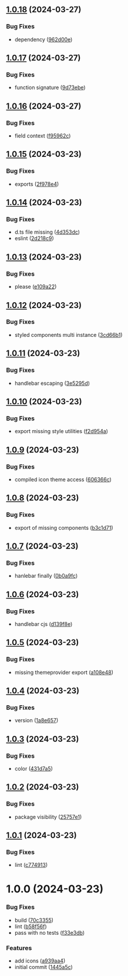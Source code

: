 ## [1.0.18](https://github.com/laureldaigneault/ezform/compare/v1.0.17...v1.0.18) (2024-03-27)


### Bug Fixes

* dependency ([962d00e](https://github.com/laureldaigneault/ezform/commit/962d00ec38fb9e1b9bd8d8b320173a2b52cc071b))

## [1.0.17](https://github.com/laureldaigneault/ezform/compare/v1.0.16...v1.0.17) (2024-03-27)


### Bug Fixes

* function signature ([9d73ebe](https://github.com/laureldaigneault/ezform/commit/9d73ebe6be26f359f641307f3f5ff2f36649f8ec))

## [1.0.16](https://github.com/laureldaigneault/ezform/compare/v1.0.15...v1.0.16) (2024-03-27)


### Bug Fixes

* field context ([f95962c](https://github.com/laureldaigneault/ezform/commit/f95962c6951d05c9219db3fb21c5e387178a4a2e))

## [1.0.15](https://github.com/laureldaigneault/ezform/compare/v1.0.14...v1.0.15) (2024-03-23)


### Bug Fixes

* exports ([2f978e4](https://github.com/laureldaigneault/ezform/commit/2f978e4bef91976a38595fb689509e6b2e548759))

## [1.0.14](https://github.com/laureldaigneault/ezform/compare/v1.0.13...v1.0.14) (2024-03-23)


### Bug Fixes

* d.ts file missing ([4d353dc](https://github.com/laureldaigneault/ezform/commit/4d353dcf1ce0c7b7dabdf9ceab85ed4940468b7a))
* eslint ([2d218c9](https://github.com/laureldaigneault/ezform/commit/2d218c9c20863d49b96cd8a963e22c522749a632))

## [1.0.13](https://github.com/laureldaigneault/ezform/compare/v1.0.12...v1.0.13) (2024-03-23)


### Bug Fixes

* please ([e109a22](https://github.com/laureldaigneault/ezform/commit/e109a225a967ad38b423e21d7913e53b6a923af1))

## [1.0.12](https://github.com/laureldaigneault/ezform/compare/v1.0.11...v1.0.12) (2024-03-23)


### Bug Fixes

* styled components multi instance ([3cd66b1](https://github.com/laureldaigneault/ezform/commit/3cd66b18606c4c1aae3741e783ffbc6d0edd4bc4))

## [1.0.11](https://github.com/laureldaigneault/ezform/compare/v1.0.10...v1.0.11) (2024-03-23)


### Bug Fixes

* handlebar escaping ([3e5295d](https://github.com/laureldaigneault/ezform/commit/3e5295d426e14e44a6568959820929f310620697))

## [1.0.10](https://github.com/laureldaigneault/ezform/compare/v1.0.9...v1.0.10) (2024-03-23)


### Bug Fixes

* export missing style utilities ([f2d954a](https://github.com/laureldaigneault/ezform/commit/f2d954a93d73fdb3baa9f6bf3902df32d4a9742c))

## [1.0.9](https://github.com/laureldaigneault/ezform/compare/v1.0.8...v1.0.9) (2024-03-23)


### Bug Fixes

* compiled icon theme access ([606366c](https://github.com/laureldaigneault/ezform/commit/606366cb5a8c28fb86543aa2955f0fa7a2549294))

## [1.0.8](https://github.com/laureldaigneault/ezform/compare/v1.0.7...v1.0.8) (2024-03-23)


### Bug Fixes

* export of missing components ([b3c1d71](https://github.com/laureldaigneault/ezform/commit/b3c1d71ce1d7aea5a0d7ed2d6995e7f25b3687f2))

## [1.0.7](https://github.com/laureldaigneault/ezform/compare/v1.0.6...v1.0.7) (2024-03-23)


### Bug Fixes

* hanlebar finally ([0b0a9fc](https://github.com/laureldaigneault/ezform/commit/0b0a9fc37798cca1d95b867daec857d3570cf954))

## [1.0.6](https://github.com/laureldaigneault/ezform/compare/v1.0.5...v1.0.6) (2024-03-23)


### Bug Fixes

* handlebar cjs ([d139f8e](https://github.com/laureldaigneault/ezform/commit/d139f8eb258b0aee04c89242b21602547230b2a0))

## [1.0.5](https://github.com/laureldaigneault/ezform/compare/v1.0.4...v1.0.5) (2024-03-23)


### Bug Fixes

* missing themeprovider export ([a108e48](https://github.com/laureldaigneault/ezform/commit/a108e4851d60b323e9f9e344b0142364c0c30989))

## [1.0.4](https://github.com/laureldaigneault/ezform/compare/v1.0.3...v1.0.4) (2024-03-23)


### Bug Fixes

* version ([1a8e657](https://github.com/laureldaigneault/ezform/commit/1a8e657a01d2c51f707c8a697acd0fd63e2dadb6))

## [1.0.3](https://github.com/laureldaigneault/ezform/compare/v1.0.2...v1.0.3) (2024-03-23)


### Bug Fixes

* color ([431d7a5](https://github.com/laureldaigneault/ezform/commit/431d7a5be27fe3d37ffef8cb864d63ed1f5102ea))

## [1.0.2](https://github.com/laureldaigneault/ezform/compare/v1.0.1...v1.0.2) (2024-03-23)


### Bug Fixes

* package visibility ([25757e1](https://github.com/laureldaigneault/ezform/commit/25757e1aeaa0ffd80b65b2fdbd229abea7b6d8d0))

## [1.0.1](https://github.com/laureldaigneault/ezform/compare/v1.0.0...v1.0.1) (2024-03-23)


### Bug Fixes

* lint ([c774913](https://github.com/laureldaigneault/ezform/commit/c77491320367fc2eecaa07fb115715d849afb68a))

# 1.0.0 (2024-03-23)


### Bug Fixes

* build ([70c3355](https://github.com/laureldaigneault/ezform/commit/70c33558a98537d4d83320af94feab8737abfee9))
* lint ([b58f56f](https://github.com/laureldaigneault/ezform/commit/b58f56fed6257d60b52adefcf63b96f85f5e5c07))
* pass with no tests ([f33e3db](https://github.com/laureldaigneault/ezform/commit/f33e3db98251a4b3b3f34714fdf517a1690c25bd))


### Features

* add icons ([a939aa4](https://github.com/laureldaigneault/ezform/commit/a939aa4444e6cac4833c5d58daf4e439260b141d))
* initial commit ([1445a5c](https://github.com/laureldaigneault/ezform/commit/1445a5c86fd463bfbc6743c7b5057e8fe47b52bd))
